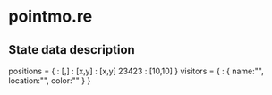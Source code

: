 pointmo.re
==

State data description
--

positions = {
  <id-int> : [<x-int>,<y-int>]
  <id-int> : [x,y]
  <id-int> : [x,y]
  23423 : [10,10]
}
visitors = {
  <id-int> : {
      name:"",
      location:"",
      color:""
    }
}
